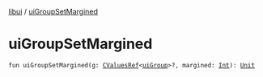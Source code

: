 [libui](index.md) / [uiGroupSetMargined](./ui-group-set-margined.md)

# uiGroupSetMargined

`fun uiGroupSetMargined(g: `[`CValuesRef`](../kotlinx.cinterop/-c-values-ref/index.md)`<`[`uiGroup`](ui-group.md)`>?, margined: `[`Int`](https://kotlinlang.org/api/latest/jvm/stdlib/kotlin/-int/index.html)`): `[`Unit`](https://kotlinlang.org/api/latest/jvm/stdlib/kotlin/-unit/index.html)
